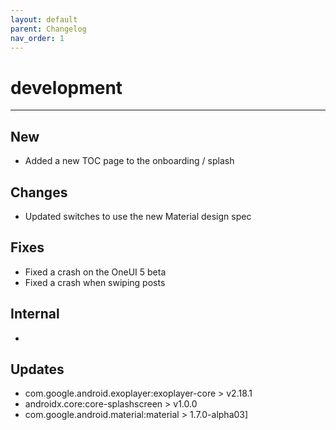 ```yaml
---
layout: default
parent: Changelog
nav_order: 1
---
```


# development

----------

## New
- Added a new TOC page to the onboarding / splash 

## Changes
- Updated switches to use the new Material design spec

## Fixes
- Fixed a crash on the OneUI 5 beta
- Fixed a crash when swiping posts

## Internal
- 

## Updates 
- com.google.android.exoplayer:exoplayer-core > v2.18.1
- androidx.core:core-splashscreen > v1.0.0
- com.google.android.material:material > 1.7.0-alpha03]